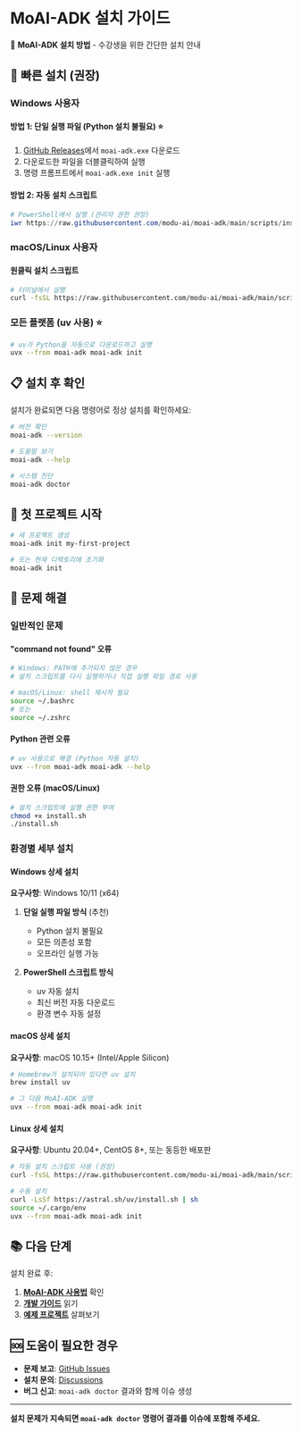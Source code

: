 # MoAI-ADK 설치 가이드

🗿 **MoAI-ADK 설치 방법** - 수강생을 위한 간단한 설치 안내

## 🚀 빠른 설치 (권장)

### Windows 사용자

#### 방법 1: 단일 실행 파일 (Python 설치 불필요) ⭐
1. [GitHub Releases](https://github.com/modu-ai/moai-adk/releases/latest)에서 `moai-adk.exe` 다운로드
2. 다운로드한 파일을 더블클릭하여 실행
3. 명령 프롬프트에서 `moai-adk.exe init` 실행

#### 방법 2: 자동 설치 스크립트
```powershell
# PowerShell에서 실행 (관리자 권한 권장)
iwr https://raw.githubusercontent.com/modu-ai/moai-adk/main/scripts/install.ps1 -UseBasicParsing | iex
```

### macOS/Linux 사용자

#### 원클릭 설치 스크립트
```bash
# 터미널에서 실행
curl -fsSL https://raw.githubusercontent.com/modu-ai/moai-adk/main/scripts/install.sh | bash
```

### 모든 플랫폼 (uv 사용) ⭐

```bash
# uv가 Python을 자동으로 다운로드하고 실행
uvx --from moai-adk moai-adk init
```

## 📋 설치 후 확인

설치가 완료되면 다음 명령어로 정상 설치를 확인하세요:

```bash
# 버전 확인
moai-adk --version

# 도움말 보기
moai-adk --help

# 시스템 진단
moai-adk doctor
```

## 🏃 첫 프로젝트 시작

```bash
# 새 프로젝트 생성
moai-adk init my-first-project

# 또는 현재 디렉토리에 초기화
moai-adk init
```

## 🔧 문제 해결

### 일반적인 문제

#### "command not found" 오류
```bash
# Windows: PATH에 추가되지 않은 경우
# 설치 스크립트를 다시 실행하거나 직접 실행 파일 경로 사용

# macOS/Linux: shell 재시작 필요
source ~/.bashrc
# 또는
source ~/.zshrc
```

#### Python 관련 오류
```bash
# uv 사용으로 해결 (Python 자동 설치)
uvx --from moai-adk moai-adk --help
```

#### 권한 오류 (macOS/Linux)
```bash
# 설치 스크립트에 실행 권한 부여
chmod +x install.sh
./install.sh
```

### 환경별 세부 설치

#### Windows 상세 설치

**요구사항**: Windows 10/11 (x64)

1. **단일 실행 파일 방식** (추천)
   - Python 설치 불필요
   - 모든 의존성 포함
   - 오프라인 실행 가능

2. **PowerShell 스크립트 방식**
   - uv 자동 설치
   - 최신 버전 자동 다운로드
   - 환경 변수 자동 설정

#### macOS 상세 설치

**요구사항**: macOS 10.15+ (Intel/Apple Silicon)

```bash
# Homebrew가 설치되어 있다면 uv 설치
brew install uv

# 그 다음 MoAI-ADK 실행
uvx --from moai-adk moai-adk init
```

#### Linux 상세 설치

**요구사항**: Ubuntu 20.04+, CentOS 8+, 또는 동등한 배포판

```bash
# 자동 설치 스크립트 사용 (권장)
curl -fsSL https://raw.githubusercontent.com/modu-ai/moai-adk/main/scripts/install.sh | bash

# 수동 설치
curl -LsSf https://astral.sh/uv/install.sh | sh
source ~/.cargo/env
uvx --from moai-adk moai-adk init
```

## 📚 다음 단계

설치 완료 후:

1. **[MoAI-ADK 사용법](README.md#사용법)** 확인
2. **[개발 가이드](CLAUDE.md)** 읽기
3. **[예제 프로젝트](examples/)** 살펴보기

## 🆘 도움이 필요한 경우

- **문제 보고**: [GitHub Issues](https://github.com/modu-ai/moai-adk/issues)
- **설치 문의**: [Discussions](https://github.com/modu-ai/moai-adk/discussions)
- **버그 신고**: `moai-adk doctor` 결과와 함께 이슈 생성

---

**설치 문제가 지속되면 `moai-adk doctor` 명령어 결과를 이슈에 포함해 주세요.**